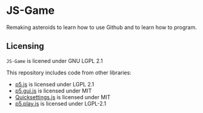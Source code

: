 # JS-Game
Remaking asteroids to learn how to use Github and to learn how to program.


## Licensing

`JS-Game` is licened under GNU LGPL 2.1

This repository includes code from other libraries:  
* [p5.js](https://github.com/processing/p5.js) is licensed under LGPL 2.1
* [p5.gui.js](https://github.com/bitcraftlab/p5.gui) is licensed under MIT
* [Quicksettings.js](https://github.com/bit101/quicksettings) is licensed under MIT
* [p5.play.js]( https://github.com/molleindustria/p5.play/) is licensed under LGPL-2.1

